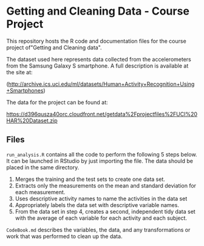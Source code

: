 Getting and Cleaning Data - Course Project
==========================================

This repository hosts the R code and documentation files for the course project of"Getting and Cleaning data".

The dataset used here represents data collected from the accelerometers from the Samsung Galaxy S smartphone. A full description is available at the site at:  

(http://archive.ics.uci.edu/ml/datasets/Human+Activity+Recognition+Using+Smartphones) 

The data for the project can be found at: 

https://d396qusza40orc.cloudfront.net/getdata%2Fprojectfiles%2FUCI%20HAR%20Dataset.zip 


## Files

`run_analysis.R` contains all the code to perform the following 5 steps below. It can be launched in RStudio by just importing the file. The data should be placed in the same directory.
1. Merges the training and the test sets to create one data set.
2. Extracts only the measurements on the mean and standard deviation for each measurement. 
3. Uses descriptive activity names to name the activities in the data set
4. Appropriately labels the data set with descriptive variable names. 
5. From the data set in step 4, creates a second, independent tidy data set with the average of each variable for each activity and each subject.

`CodeBook.md` describes the variables, the data, and any transformations or work that was performed to clean up the data.




